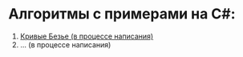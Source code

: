 # Алгоритмы с примерами на C#:

1. [Кривые Безье (в процессе написания)](/articles/0001-Bezier-curves/README.md)
2. ... (в процессе написания)

	